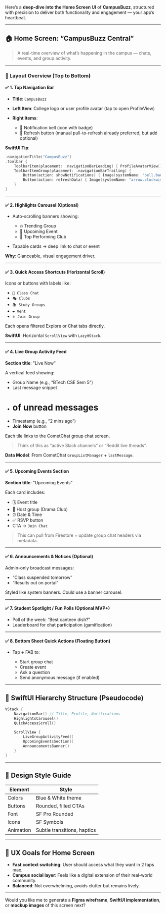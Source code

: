 Here’s a **deep-dive into the Home Screen UI** of **CampusBuzz**, structured with precision to deliver both functionality and engagement — your app’s heartbeat.

---

## 🏠 Home Screen: “CampusBuzz Central”

> A real-time overview of what’s happening in the campus — chats, events, and group activity.

---

### 🧱 Layout Overview (Top to Bottom)

#### ✅ 1. **Top Navigation Bar**

* **Title**: `CampusBuzz`
* **Left Item**: College logo or user profile avatar (tap to open ProfileView)
* **Right Items**:

  * 🔔 Notification bell (icon with badge)
  * 🔄 Refresh button (manual pull-to-refresh already preferred, but add optional)

**SwiftUI Tip**:

```swift
.navigationTitle("CampusBuzz")
.toolbar {
    ToolbarItem(placement: .navigationBarLeading) { ProfileAvatarView() }
    ToolbarItemGroup(placement: .navigationBarTrailing) {
        Button(action: showNotifications) { Image(systemName: "bell.badge") }
        Button(action: refreshData) { Image(systemName: "arrow.clockwise") }
    }
}
```

---

#### ✅ 2. **Highlights Carousel (Optional)**

* Auto-scrolling banners showing:

  * 🔥 Trending Group
  * 📅 Upcoming Event
  * 🎉 Top Performing Club
* Tapable cards → deep link to chat or event

**Why**: Glanceable, visual engagement driver.

---

#### ✅ 3. **Quick Access Shortcuts (Horizontal Scroll)**

Icons or buttons with labels like:

* `📝 Class Chat`
* `🎭 Clubs`
* `📚 Study Groups`
* `❤️ Vent`
* `➕ Join Group`

Each opens filtered Explore or Chat tabs directly.

**SwiftUI**: Horizontal `ScrollView` with `LazyHStack`.

---

#### ✅ 4. **Live Group Activity Feed**

**Section title**: "Live Now"

A vertical feed showing:

* Group Name (e.g., “BTech CSE Sem 5”)
* Last message snippet
* # of unread messages
* Timestamp (e.g., “2 mins ago”)
* **Join Now** button

Each tile links to the CometChat group chat screen.

> Think of this as “active Slack channels” or “Reddit live threads”.

**Data Model**: From CometChat `GroupListManager` + `lastMessage`.

---

#### ✅ 5. **Upcoming Events Section**

**Section title**: “Upcoming Events”

Each card includes:

* 🗓 Event title
* 📍 Host group (Drama Club)
* ⏰ Date & Time
* ✅ RSVP button
* CTA → `Join Chat`

> This can pull from Firestore + update group chat headers via metadata.

---

#### ✅ 6. **Announcements & Notices (Optional)**

Admin-only broadcast messages:

* “Class suspended tomorrow”
* “Results out on portal”

Styled like system banners. Could use a banner carousel.

---

#### ✅ 7. **Student Spotlight / Fun Polls (Optional MVP+)**

* Poll of the week: “Best canteen dish?”
* Leaderboard for chat participation (gamification)

---

#### ✅ 8. **Bottom Sheet Quick Actions (Floating Button)**

* Tap `➕` FAB to:

  * Start group chat
  * Create event
  * Ask a question
  * Send anonymous message (if enabled)

---

## 📐 SwiftUI Hierarchy Structure (Pseudocode)

```swift
VStack {
    NavigationBar() // Title, Profile, Notifications
    HighlightsCarousel()
    QuickAccessScroll()
    
    ScrollView {
        LiveGroupActivityFeed()
        UpcomingEventsSection()
        AnnouncementsBanner()
    }
}
```

---

## 🎨 Design Style Guide

| Element   | Style                       |
| --------- | --------------------------- |
| Colors    | Blue & White theme          |
| Buttons   | Rounded, filled CTAs        |
| Font      | SF Pro Rounded              |
| Icons     | SF Symbols                  |
| Animation | Subtle transitions, haptics |

---

## 🧠 UX Goals for Home Screen

* **Fast context switching**: User should access what they want in 2 taps max.
* **Campus social layer**: Feels like a digital extension of their real-world community.
* **Balanced**: Not overwhelming, avoids clutter but remains lively.

---

Would you like me to generate a **Figma wireframe**, **SwiftUI implementation**, or **mockup images** of this screen next?
